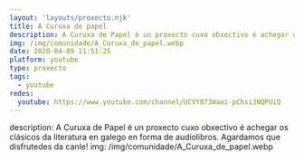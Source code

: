 ```yaml
---
layout: 'layouts/proxecto.njk'
title: A Curuxa de papel
description: A Curuxa de Papel é un proxecto cuxo obxectivo é achegar os clásicos da literatura en galego en forma de audiolibros. Agardamos que disfrutedes da canle!
img: /img/comunidade/A_Curuxa_de_papel.webp
date: 2020-04-09 11:51:25
platform: youtube
type: proxecto
tags:
  - youtube
redes:
  youtube: https://www.youtube.com/channel/UCVY873Waoi-pChsi3NQPUiQ
---
```

description: A Curuxa de Papel é un proxecto cuxo obxectivo é achegar os clásicos da literatura en galego en forma de audiolibros. Agardamos que disfrutedes da canle!
img: /img/comunidade/A_Curuxa_de_papel.webp
